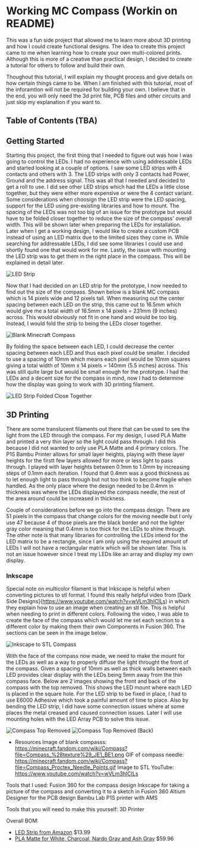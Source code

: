 # Working MC Compass (Workin on README)
This was a fun side project that allowed me to learn more about 3D printing and how I could create functional designs. The idea to create this project came to me when learning how to create your own multi-colored prints. 
Although this is more of a creative than practical design, I decided to create a tutorial for others to follow and build their own. 

Thoughout this tutorial, I will explain my thought process and give details on how certain things came to be. When I am finished with this tutorial, most of the inforamtion will not be required for building your own. 
I believe that in the end, you will only need the 3d print file, PCB files and other circuits and just skip my explanation if you want to.

## Table of Contents (TBA)

## Getting Started
Starting this project, the first thing that I needed to figure out was how I was going to control the LEDs. I had no experience with using addressable LEDs and started looking at a couple of options. I saw some LED strips with 4 contacts and others with 3. The LED strips with only 3 contacts had Power, Ground and the address signal. 
This was all that I needed and decided to get a roll to use. I did see other LED strips which had the LEDs a little close together, but they were either more expensive or were the 4 contact variant. Some considerations when choosign the LED strip were the LED spacing, support for the LED using pre-existing libraries and how to mount.
The spacing of the LEDs was not too big of an issue for the prototype but would have to be folded closer together to reduce the size of the compass' overall width. This will be shown later when preparing the LEDs for installation. 
Later when I get a working design, I would like to create a custom PCB instead of using an LED matrix due to the limited sizes they come in. 
While searching for addressable LEDs, I did see some libraries I could use and shortly found one that would work for me. Lastly, the issue with mounting the LED strip was to get them in the right place in the compass. This will be explained in detail later.

![LED Strip](/Images/LED_Strip_Amazon.jpg)

Now that I had decided on an LED strip for the prototype, I now needed to find out the size of the compass. Shown below is a blank MC compass which is 14 pixels wide and 12 pixels tall. 
When measuring out the center spacing between each LED on the strip, this came out to 16.5mm which would give me a total width of 16.5mm x 14 pixels = 231mm (9 inches) across. This would obviously not fit in one hand and would be too big. Instead, I would fold the strip to being the LEDs closer together. 

![Blank Minecraft Compass](/Images/Minecraft_Compass_Blank.jpg)

By folding the space between each LED, I could decrease the center spacing between each LED and thus each pixel could be smaller. I decided to use a spacing of 10mm which means each pixel would be 10mm squares giving a total width of 10mm x 14 pixels = 140mm (5.5 inches) across. 
This was still quite large but would be small enough for the prototype. I had the LEDs and a decent size for the compass in mind, now I had to determine how the display was going to work with 3D printing filament.

![LED Strip Folded Close Together](/Images/LED_Strip_Folded_Together.jpg)

## 3D Printing

There are some translucent filaments out there that can be used to see the light from the LED through the compass. For my design, I used PLA Matte and printed a very thin layer so the light could pass through. I did this because I did not wanted to only use PLA Matte and 4 primary colors.
The P1S Bambu Printer allows for small layer heights, playing with these layer heights for the firstt few layers allowed for more or less light to pass through. I played with layer heights between 0.1mm to 1.0mm by increasing steps of 0.1mm each iteration. 
I found that 0.4mm was a good thickness as to let enough light to pass through but not too think to become fragile when handled. As the only place where the design needed to be 0.4mm in thickness was where the LEDs displayed the compass needle, the rest of the area around could be increased in thickness. 

Couple of considerations before we go into the compass design. There are 51 pixels in the compass that change colors for the moving needle but I only use 47 because 4 of those pixels are the black border and not the lighter gray color meaning that 0.4mm is too thick for the LEDs to shine through.
The other note is that many libraries for controlling the LEDs intend for the LED matrix to be a rectangle, since I am only using the required amount of LEDs I will not have a rectangular matrix which will be shown later. This is not an issue however since I treat my LEDs like an array and display my own display.

### Inkscape
Special note on multicolor filament is that Inkscape is helpful when converting pictures to stl format. I found this really helpful video from [Dark Side Designs]{https://www.youtube.com/watch?v=wVLm3hICILs) in which they explain how to use an image when creating an stl file. This is helpful when needing to print in different colors.
Following the video, I was able to create the face of the compass which would let me set each section to a different color by making them their own Components in Fusion 360. The sections can be seen in the image below.

![Inkscape to STL Compass](/Images/Inkscape_to_Fusion360.jpg)

With the face of the compass now made, we need to make the mount for the LEDs as well as a way to properly diffuse the light throught the front of the compass. Given a spacing of 10mm as well as thick walls between each LED provides clear display with the LEDs being 5mm away from the thin compass face. 
Below are 2 images showing the front and back of the compass with the top removed. This shows the LED mount where each LED is placed in the square hole. For the LED strip to be fixed in place, I had to use E6000 Adhesive which took a painful amount of time to place. 
Also by bending the LED strip, I did have some connection issues where at some places the metal creased and caused connection issues. Later I will use mounting holes with the LED Array PCB to solve this issue.

![Compass Top Removed](/Images/Compass_Body_Top_Removed.jpg)
![Compass Top Removed (Back)](/Images/Compass_Body_Top_Removed_Back.jpg)




- Resources
 Image of blank compasss: https://minecraft.fandom.com/wiki/Compass?file=Compass_%28texture%29_JE1_BE1.png
 GIF of compass needle: https://minecraft.fandom.com/wiki/Compass?file=Compass_Proctex_Needle_Points.gif
 Image to STL YouTube: https://www.youtube.com/watch?v=wVLm3hICILs
 

Tools that I used: 
 Fusion 360 for the compass design
 Inkscape for taking a picture of the compass and converting it to a sketch in Fusion 360
 Altium Designer for the PCB design
 Bambu Lab P1S printer with AMS

Tools that you will need to make this yourself: 
 3D Printer
 
 Overall BOM:
 - [LED Strip from Amazon](https://a.co/d/37Ocjif) $13.99
 - [PLA Matte for White, Charcoal, Nardo Gray and Ash Gray](https://us.store.bambulab.com/products/pla-matte) $59.96